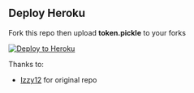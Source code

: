 ## Deploy Heroku

Fork this repo then upload **token.pickle** to your forks

<p align=""><a href="https://heroku.com/deploy?template=https://github.com/acesaboluffyasl/python-aria-mirror-bot"> <img src="https://camo.githubusercontent.com/83b0e95b38892b49184e07ad572c94c8038323fb/68747470733a2f2f7777772e6865726f6b7563646e2e636f6d2f6465706c6f792f627574746f6e2e737667" alt="Deploy to Heroku" /></a></p>

Thanks to:
- [Izzy12](https://github.com/lzzy12/) for original repo
